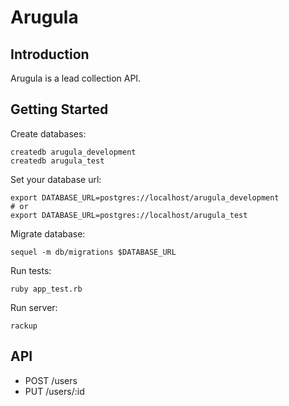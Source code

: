 # Arugula

## Introduction

Arugula is a lead collection API.

## Getting Started

Create databases:

    createdb arugula_development
    createdb arugula_test

Set your database url:

    export DATABASE_URL=postgres://localhost/arugula_development
    # or
    export DATABASE_URL=postgres://localhost/arugula_test

Migrate database:

    sequel -m db/migrations $DATABASE_URL

Run tests:

    ruby app_test.rb

Run server:

    rackup

## API

* POST /users
* PUT /users/:id
